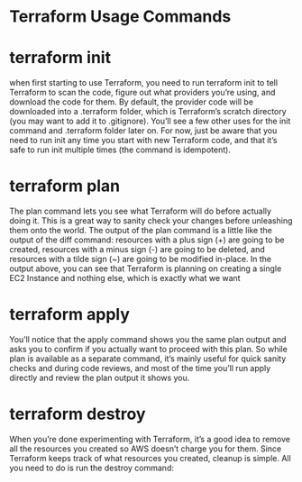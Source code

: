 # Terraform Usage Commands

# terraform init
when first starting to use Terraform, you need to run terraform init to tell Terraform to scan the code, figure out what providers you’re using, 
and download the code for them. By default, the provider code will be downloaded into a .terraform folder, which is Terraform’s scratch directory
(you may want to add it to .gitignore). You’ll see a few other uses for the init command and .terraform folder later on. 
For now, just be aware that you need to run init any time you start with new Terraform code, and that it’s safe to run init multiple times (the command is idempotent).

# terraform plan
 The plan command lets you see what Terraform will do before actually doing it. 
 This is a great way to sanity check your changes before unleashing them onto the world.
 The output of the plan command is a little like the output of the diff command: 
 resources with a plus sign (+) are going to be created, resources with a minus sign (-) are going to be deleted, 
 and resources with a tilde sign (~) are going to be modified in-place. In the output above, you can see that Terraform is planning on creating a single EC2 Instance and nothing else, which is exactly what we want

# terraform apply
 You’ll notice that the apply command shows you the same plan output and asks you to confirm if you actually want to proceed with this plan.
 So while plan is available as a separate command, it’s mainly useful for quick sanity checks and during code reviews, 
 and most of the time you’ll run apply directly and review the plan output it shows you.
 
 # terraform destroy
   When you’re done experimenting with Terraform, it’s a good idea to remove all the resources you created so AWS doesn’t charge you for them.
   Since Terraform keeps track of what resources you created, cleanup is simple. All you need to do is run the destroy command:
